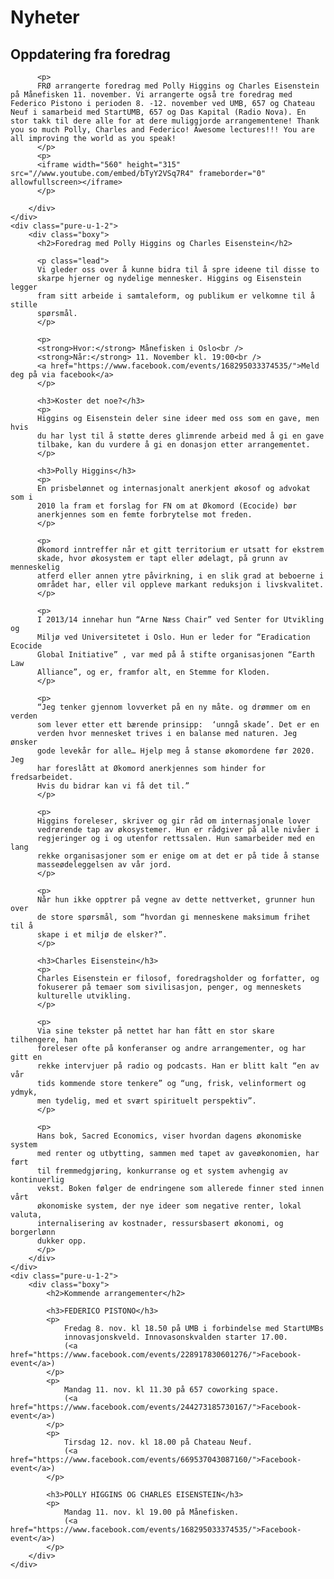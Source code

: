 # Nyheter
<div class="pure-g">
    <div class="pure-u-1-2">
        <div class="boxy">
          <h2>Oppdatering fra foredrag</h2>
          
          <p>
          FRØ arrangerte foredrag med Polly Higgins og Charles Eisenstein på Månefisken 11. november. Vi arrangerte også tre foredrag med Federico Pistono i perioden 8. -12. november ved UMB, 657 og Chateau Neuf i samarbeid med StartUMB, 657 og Das Kapital (Radio Nova). En stor takk til dere alle for at dere muliggjorde arrangementene! Thank you so much Polly, Charles and Federico! Awesome lectures!!! You are all improving the world as you speak!
          </p>
          <p>
          <iframe width="560" height="315" src="//www.youtube.com/embed/bTyY2VSq7R4" frameborder="0" allowfullscreen></iframe>
          </p>
          
        </div>
    </div>    
    <div class="pure-u-1-2">
        <div class="boxy">
          <h2>Foredrag med Polly Higgins og Charles Eisenstein</h2>

          <p class="lead">
          Vi gleder oss over å kunne bidra til å spre ideene til disse to
          skarpe hjerner og nydelige mennesker. Higgins og Eisenstein legger
          fram sitt arbeide i samtaleform, og publikum er velkomne til å stille
          spørsmål.
          </p>

          <p>
          <strong>Hvor:</strong> Månefisken i Oslo<br />
          <strong>Når:</strong> 11. November kl. 19:00<br />
          <a href="https://www.facebook.com/events/168295033374535/">Meld deg på via facebook</a>
          </p>

          <h3>Koster det noe?</h3>
          <p>
          Higgins og Eisenstein deler sine ideer med oss som en gave, men hvis
          du har lyst til å støtte deres glimrende arbeid med å gi en gave
          tilbake, kan du vurdere å gi en donasjon etter arrangementet.
          </p>

          <h3>Polly Higgins</h3>
          <p>
          En prisbelønnet og internasjonalt anerkjent økosof og advokat som i
          2010 la fram et forslag for FN om at Økomord (Ecocide) bør
          anerkjennes som en femte forbrytelse mot freden.
          </p>

          <p>
          Økomord inntreffer når et gitt territorium er utsatt for ekstrem
          skade, hvor økosystem er tapt eller ødelagt, på grunn av menneskelig
          atferd eller annen ytre påvirkning, i en slik grad at beboerne i
          området har, eller vil oppleve markant reduksjon i livskvalitet. 
          </p>

          <p>
          I 2013/14 innehar hun “Arne Næss Chair” ved Senter for Utvikling og
          Miljø ved Universitetet i Oslo. Hun er leder for “Eradication Ecocide
          Global Initiative” , var med på å stifte organisasjonen “Earth Law
          Alliance”, og er, framfor alt, en Stemme for Kloden.
          </p>

          <p>
          “Jeg tenker gjennom lovverket på en ny måte. og drømmer om en verden
          som lever etter ett bærende prinsipp:  ‘unngå skade’. Det er en
          verden hvor mennesket trives i en balanse med naturen. Jeg ønsker
          gode levekår for alle… Hjelp meg å stanse økomordene før 2020. Jeg
          har foreslått at Økomord anerkjennes som hinder for fredsarbeidet.
          Hvis du bidrar kan vi få det til.”
          </p>

          <p>
          Higgins foreleser, skriver og gir råd om internasjonale lover
          vedrørende tap av økosystemer. Hun er rådgiver på alle nivåer i
          regjeringer og i og utenfor rettssalen. Hun samarbeider med en lang
          rekke organisasjoner som er enige om at det er på tide å stanse
          masseødeleggelsen av vår jord.
          </p>

          <p>
          Når hun ikke opptrer på vegne av dette nettverket, grunner hun over
          de store spørsmål, som “hvordan gi menneskene maksimum frihet til å
          skape i et miljø de elsker?”. 
          </p>

          <h3>Charles Eisenstein</h3>
          <p>
          Charles Eisenstein er filosof, foredragsholder og forfatter, og
          fokuserer på temaer som sivilisasjon, penger, og menneskets
          kulturelle utvikling.
          </p>

          <p>
          Via sine tekster på nettet har han fått en stor skare tilhengere, han
          foreleser ofte på konferanser og andre arrangementer, og har gitt en
          rekke intervjuer på radio og podcasts. Han er blitt kalt “en av vår
          tids kommende store tenkere” og “ung, frisk, velinformert og ydmyk,
          men tydelig, med et svært spirituelt perspektiv”.
          </p>

          <p>
          Hans bok, Sacred Economics, viser hvordan dagens økonomiske system
          med renter og utbytting, sammen med tapet av gaveøkonomien, har ført
          til fremmedgjøring, konkurranse og et system avhengig av kontinuerlig
          vekst. Boken følger de endringene som allerede finner sted innen vårt
          økonomiske system, der nye ideer som negative renter, lokal valuta,
          internalisering av kostnader, ressursbasert økonomi, og borgerlønn
          dukker opp.
          </p>
        </div>
    </div>
    <div class="pure-u-1-2">
        <div class="boxy">
            <h2>Kommende arrangementer</h2>

            <h3>FEDERICO PISTONO</h3>
            <p>
                Fredag 8. nov. kl 18.50 på UMB i forbindelse med StartUMBs
                innovasjonskveld. Innovasonskvalden starter 17.00.
                (<a href="https://www.facebook.com/events/228917830601276/">Facebook-event</a>)
            </p>
            <p>
                Mandag 11. nov. kl 11.30 på 657 coworking space.
                (<a href="https://www.facebook.com/events/244273185730167/">Facebook-event</a>)
            </p>
            <p>
                Tirsdag 12. nov. kl 18.00 på Chateau Neuf.
                (<a href="https://www.facebook.com/events/669537043087160/">Facebook-event</a>)
            </p>

            <h3>POLLY HIGGINS OG CHARLES EISENSTEIN</h3>
            <p>
                Mandag 11. nov. kl 19.00 på Månefisken.
                (<a href="https://www.facebook.com/events/168295033374535/">Facebook-event</a>)
            </p>
        </div>
    </div>

</div>
